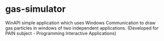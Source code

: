 # gas-simulator
WinAPI simple application which uses Windows Communication to draw gas particles in windows of two independent applications. (Developed for PAIN subject - Programming Interactive Applications)
